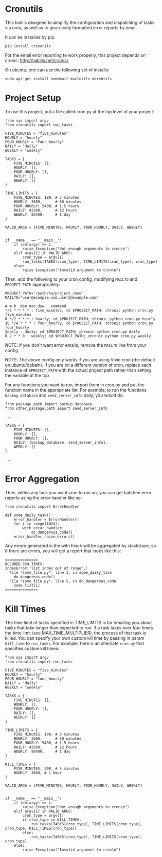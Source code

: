 Cronutils
========

This tool is designed to simplify the configuration and dispatching of tasks via
cron, as well as to give nicely formatted error reports by email.

It can be installed by pip:

```
pip install cronutils
```

For the email error reporting to work properly, this project depends on cronic:
http://habilis.net/cronic/

On ubuntu, one can use the following set of installs:
```
sudo apt-get install sendmail mailutils moreutils
```

# Project Setup

To use this project, put a file called cron.py at the top level of your project:

```
from sys import argv
from cronutils import run_tasks

FIVE_MINUTES = "five_minutes"
HOURLY = "hourly"
FOUR_HOURLY = "four_hourly"
DAILY = "daily"
WEEKLY = "weekly"

TASKS = {
    FIVE_MINUTES: [],
    HOURLY: [],
    FOUR_HOURLY: [],
    DAILY: [],
    WEEKLY: []
}

TIME_LIMITS = {
    FIVE_MINUTES: 180, # 3 minutes
    HOURLY: 3600,      # 60 minutes
    FOUR_HOURLY: 5400, # 1.5 hours
    DAILY: 43200,      # 12 hours
    WEEKLY: 86400,     # 1 day
}

VALID_ARGS = [FIVE_MINUTES, HOURLY, FOUR_HOURLY, DAILY, WEEKLY]


if __name__ == "__main__":
    if len(argv) <= 1:
        raise Exception("Not enough arguments to cron\n")
    elif argv[1] in VALID_ARGS:
        cron_type = argv[1]
        run_tasks(TASKS[cron_type], TIME_LIMITS[cron_type], cron_type)
    else:
        raise Exception("Invalid argument to cron\n")
```


Then, add the following to your cron config, modifying `MAILTO` and
`PROJECT_PATH` appropriately:

```
PROJECT_PATH="/path/to/project_name"
MAILTO="user@example.com,user2@example.com"

# m h  dom mon dow   command
*/5 * * * * : five_minutes; cd $PROJECT_PATH; chronic python cron.py five_minutes
0 */1 * * * : hourly; cd $PROJECT_PATH; chronic python cron.py hourly
30 */4 * * * : four_hourly; cd $PROJECT_PATH; chronic python cron.py four_hourly
@daily : daily; cd $PROJECT_PATH; chronic python cron.py daily
0 2 * * 0 : weekly; cd $PROJECT_PATH; chronic python cron.py weekly
```

NOTE: if you don't want error emails, remove the `MAILTO` line from your config

NOTE: The above config only works if you are using Vixie cron (the default on
ubuntu/debain).  If you are on a different version of cron, replace
each instance of `$PROJECT_PATH` with the actual project path rather than setting
the variable at the top

For any functions you want to run, import them in cron.py and put the function
name in the appropriate list.  For example, to run the functions `backup_database`
and `send_server_info` daily, you would do:

```
from package.path import backup_database
from other_package.path import send_server_info

...

TASKS = {
    FIVE_MINUTES: [],
    HOURLY: [],
    FOUR_HOURLY: [],
    DAILY: [backup_database, send_server_info],
    WEEKLY: []
}

...
```

# Error Aggregation

Then, within any task you want cron to run on, you can get batched error reports
using the error handler like so:

```
from cronutils import ErrorHandler

def some_daily_task():
    error_handler = ErrorHandler()
    for i in range(1024):
        with error_handler:
            do_dangerous_code()
    error_handler.raise_errors()
```

Any errors generated in the with block will be aggregated by stacktrace, so if
there are errors, you will get a report that looks like this:

```
===============
OCCURED 924 TIMES:
IndexError('list index out of range',)
  File "some_file.py", line 3, in some_daily_task
    do_dangerous_code()
  File "some_file.py", line 5, in do_dangerous_code
    some_list[i]
===============
```

# Kill Times

The time limit of tasks specified in TIME_LIMITS is for emailing you about tasks that take longer than expected to run.
If a task takes over four times the time limit (see MAX_TIME_MULTIPLIER), the process of that task is killed. You can
specify your own custom kill time by passing in param `kill_time` to `run_tasks`. For example, here is an alternate
`cron.py` that specifies custom kill times:

```
from sys import argv
from cronutils import run_tasks

FIVE_MINUTES = "five_minutes"
HOURLY = "hourly"
FOUR_HOURLY = "four_hourly"
DAILY = "daily"
WEEKLY = "weekly"

TASKS = {
    FIVE_MINUTES: [],
    HOURLY: [],
    FOUR_HOURLY: [],
    DAILY: [],
    WEEKLY: []
}

TIME_LIMITS = {
    FIVE_MINUTES: 180, # 3 minutes
    HOURLY: 3600,      # 60 minutes
    FOUR_HOURLY: 5400, # 1.5 hours
    DAILY: 43200,      # 12 hours
    WEEKLY: 86400,     # 1 day
}

KILL_TIMES = {
    FIVE_MINUTES: 300, # 5 minutes
    HOURLY: 3600, # 1 hour
}

VALID_ARGS = [FIVE_MINUTES, HOURLY, FOUR_HOURLY, DAILY, WEEKLY]


if __name__ == "__main__":
    if len(argv) <= 1:
        raise Exception("Not enough arguments to cron\n")
    elif argv[1] in VALID_ARGS:
        cron_type = argv[1]
        if cron_type in KILL_TIMES:
            run_tasks(TASKS[cron_type], TIME_LIMITS[cron_type], cron_type, KILL_TIMES[cron_type])
        else:
            run_tasks(TASKS[cron_type], TIME_LIMITS[cron_type], cron_type)
    else:
        raise Exception("Invalid argument to cron\n")
```